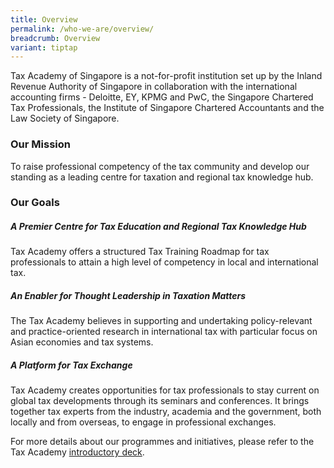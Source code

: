 ```yaml
---
title: Overview
permalink: /who-we-are/overview/
breadcrumb: Overview
variant: tiptap
---
```

<p>Tax Academy of Singapore is a not-for-profit institution set up by the
Inland Revenue Authority of Singapore in collaboration with the international
accounting firms - Deloitte, EY, KPMG and PwC, the Singapore Chartered
Tax Professionals, the Institute of Singapore Chartered Accountants and
the Law Society of Singapore.</p>
<h3><strong>Our Mission</strong></h3>
<p>To raise professional competency of the tax community and develop our
standing as a leading centre for taxation and regional tax knowledge hub.</p>
<h3><strong>Our Goals</strong></h3>
<h5><strong>A Premier Centre for Tax Education and Regional Tax Knowledge Hub</strong></h5>
<p>Tax Academy offers a structured Tax Training Roadmap for tax professionals
to attain a high level of competency in local and international tax.</p>
<h5><strong>An Enabler for Thought Leadership in Taxation Matters</strong></h5>
<p>The Tax Academy believes in supporting and undertaking policy-relevant
and practice-oriented research in international tax with particular focus
on Asian economies and tax systems.</p>
<h5><strong>A Platform for Tax Exchange</strong></h5>
<p>Tax Academy creates opportunities for tax professionals to stay current
on global tax developments through its seminars and conferences. It brings
together tax experts from the industry, academia and the government, both
locally and from overseas, to engage in professional exchanges.</p>
<p></p>
<p>For more details about our programmes and initiatives, please refer to
the Tax Academy <u>introductory deck</u>.</p>